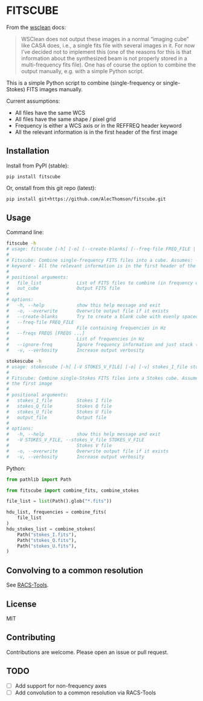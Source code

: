 # FITSCUBE

From the [wsclean](https://wsclean.readthedocs.io/) docs:

> WSClean does not output these images in a normal “imaging cube” like CASA
> does, i.e., a single fits file with several images in it. For now I’ve decided
> not to implement this (one of the reasons for this is that information about
> the synthesized beam is not properly stored in a multi-frequency fits file).
> One has of course the option to combine the output manually, e.g. with a
> simple Python script.

This is a simple Python script to combine (single-frequency or single-Stokes)
FITS images manually.

Current assumptions:

- All files have the same WCS
- All files have the same shape / pixel grid
- Frequency is either a WCS axis or in the REFFREQ header keyword
- All the relevant information is in the first header of the first image

## Installation

Install from PyPI (stable):

```
pip install fitscube
```

Or, onstall from this git repo (latest):

```bash
pip install git+https://github.com/AlecThomson/fitscube.git
```

## Usage

Command line:

```bash
fitscube -h
# usage: fitscube [-h] [-o] [--create-blanks] [--freq-file FREQ_FILE | --freqs FREQS [FREQS ...] | --ignore-freq] [-v] file_list [file_list ...] out_cube
#
# Fitscube: Combine single-frequency FITS files into a cube. Assumes: - All files have the same WCS - All files have the same shape / pixel grid - Frequency is either a WCS axis or  in the REFFREQ header
# keyword - All the relevant information is in the first header of the first image
#
# positional arguments:
#   file_list             List of FITS files to combine (in frequency order)
#   out_cube              Output FITS file
#
# options:
#   -h, --help            show this help message and exit
#   -o, --overwrite       Overwrite output file if it exists
#   --create-blanks       Try to create a blank cube with evenly spaced frequencies
#   --freq-file FREQ_FILE
#                         File containing frequencies in Hz
#   --freqs FREQS [FREQS ...]
#                         List of frequencies in Hz
#   --ignore-freq         Ignore frequency information and just stack (probably not what you want)
#   -v, --verbosity       Increase output verbosity

stokescube -h
# usage: stokescube [-h] [-V STOKES_V_FILE] [-o] [-v] stokes_I_file stokes_Q_file stokes_U_file output_file
#
# Fitscube: Combine single-Stokes FITS files into a Stokes cube. Assumes: - All files have the same WCS - All files have the same shape / pixel grid - All the relevant information # is in the first header of
# the first image
#
# positional arguments:
#   stokes_I_file         Stokes I file
#   stokes_Q_file         Stokes Q file
#   stokes_U_file         Stokes U file
#   output_file           Output file
#
# options:
#   -h, --help            show this help message and exit
#   -V STOKES_V_FILE, --stokes_V_file STOKES_V_FILE
#                         Stokes V file
#   -o, --overwrite       Overwrite output file if it exists
#   -v, --verbosity       Increase output verbosity
```

Python:

```python
from pathlib import Path

from fitscube import combine_fits, combine_stokes

file_list = list(Path().glob("*.fits"))

hdu_list, frequencies = combine_fits(
    file_list
)
hdu_stokes_list = combine_stokes(
    Path("stokes_I.fits"),
    Path("stokes_Q.fits"),
    Path("stokes_U.fits"),
)
```

## Convolving to a common resolution

See [RACS-Tools](https://github.com/AlecThomson/RACS-tools).

## License

MIT

## Contributing

Contributions are welcome. Please open an issue or pull request.

## TODO

- [ ] Add support for non-frequency axes
- [ ] Add convolution to a common resolution via RACS-Tools
